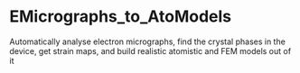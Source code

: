 # EMicrographs_to_AtoModels
Automatically analyse electron micrographs, find the crystal phases in the device, get strain maps, and build realistic atomistic and FEM models out of it
